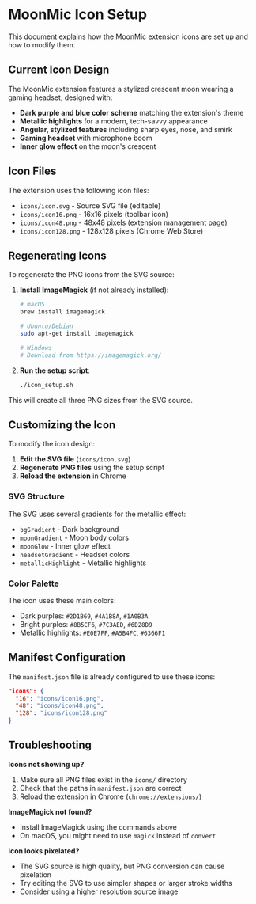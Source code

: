 # MoonMic Icon Setup

This document explains how the MoonMic extension icons are set up and how to modify them.

## Current Icon Design

The MoonMic extension features a stylized crescent moon wearing a gaming headset, designed with:
- **Dark purple and blue color scheme** matching the extension's theme
- **Metallic highlights** for a modern, tech-savvy appearance
- **Angular, stylized features** including sharp eyes, nose, and smirk
- **Gaming headset** with microphone boom
- **Inner glow effect** on the moon's crescent

## Icon Files

The extension uses the following icon files:

- `icons/icon.svg` - Source SVG file (editable)
- `icons/icon16.png` - 16x16 pixels (toolbar icon)
- `icons/icon48.png` - 48x48 pixels (extension management page)
- `icons/icon128.png` - 128x128 pixels (Chrome Web Store)

## Regenerating Icons

To regenerate the PNG icons from the SVG source:

1. **Install ImageMagick** (if not already installed):
   ```bash
   # macOS
   brew install imagemagick
   
   # Ubuntu/Debian
   sudo apt-get install imagemagick
   
   # Windows
   # Download from https://imagemagick.org/
   ```

2. **Run the setup script**:
   ```bash
   ./icon_setup.sh
   ```

This will create all three PNG sizes from the SVG source.

## Customizing the Icon

To modify the icon design:

1. **Edit the SVG file** (`icons/icon.svg`)
2. **Regenerate PNG files** using the setup script
3. **Reload the extension** in Chrome

### SVG Structure

The SVG uses several gradients for the metallic effect:
- `bgGradient` - Dark background
- `moonGradient` - Moon body colors
- `moonGlow` - Inner glow effect
- `headsetGradient` - Headset colors
- `metallicHighlight` - Metallic highlights

### Color Palette

The icon uses these main colors:
- Dark purples: `#2D1B69`, `#4A1B8A`, `#1A0B3A`
- Bright purples: `#8B5CF6`, `#7C3AED`, `#6D28D9`
- Metallic highlights: `#E0E7FF`, `#A5B4FC`, `#6366F1`

## Manifest Configuration

The `manifest.json` file is already configured to use these icons:

```json
"icons": {
  "16": "icons/icon16.png",
  "48": "icons/icon48.png",
  "128": "icons/icon128.png"
}
```

## Troubleshooting

**Icons not showing up?**
1. Make sure all PNG files exist in the `icons/` directory
2. Check that the paths in `manifest.json` are correct
3. Reload the extension in Chrome (`chrome://extensions/`)

**ImageMagick not found?**
- Install ImageMagick using the commands above
- On macOS, you might need to use `magick` instead of `convert`

**Icon looks pixelated?**
- The SVG source is high quality, but PNG conversion can cause pixelation
- Try editing the SVG to use simpler shapes or larger stroke widths
- Consider using a higher resolution source image 
